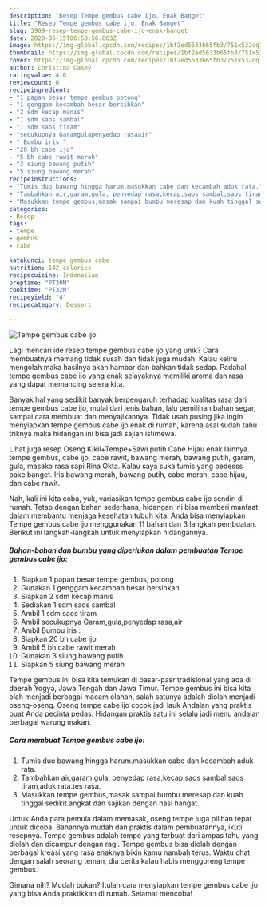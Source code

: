 ```yaml
---
description: "Resep Tempe gembus cabe ijo, Enak Banget"
title: "Resep Tempe gembus cabe ijo, Enak Banget"
slug: 3909-resep-tempe-gembus-cabe-ijo-enak-banget
date: 2020-06-15T06:50:56.863Z
image: https://img-global.cpcdn.com/recipes/1bf2ed5633b65fb3/751x532cq70/tempe-gembus-cabe-ijo-foto-resep-utama.jpg
thumbnail: https://img-global.cpcdn.com/recipes/1bf2ed5633b65fb3/751x532cq70/tempe-gembus-cabe-ijo-foto-resep-utama.jpg
cover: https://img-global.cpcdn.com/recipes/1bf2ed5633b65fb3/751x532cq70/tempe-gembus-cabe-ijo-foto-resep-utama.jpg
author: Christina Casey
ratingvalue: 4.6
reviewcount: 6
recipeingredient:
- "1 papan besar tempe gembus potong"
- "1 genggam kecambah besar bersihkan"
- "2 sdm kecap manis"
- "1 sdm saos sambal"
- "1 sdm saos tiram"
- "secukupnya Garamgulapenyedap rasaair"
- " Bumbu iris "
- "20 bh cabe ijo"
- "5 bh cabe rawit merah"
- "3 siung bawang putih"
- "5 siung bawang merah"
recipeinstructions:
- "Tumis duo bawang hingga harum.masukkan cabe dan kecambah aduk rata."
- "Tambahkan air,garam,gula, penyedap rasa,kecap,saos sambal,saos tiram,aduk rata.tes rasa."
- "Masukkan tempe gembus,masak sampai bumbu meresap dan kuah tinggal sedikit.angkat dan sajikan dengan nasi hangat."
categories:
- Resep
tags:
- tempe
- gembus
- cabe

katakunci: tempe gembus cabe 
nutrition: 142 calories
recipecuisine: Indonesian
preptime: "PT30M"
cooktime: "PT32M"
recipeyield: "4"
recipecategory: Dessert

---
```



![Tempe gembus cabe ijo](https://img-global.cpcdn.com/recipes/1bf2ed5633b65fb3/751x532cq70/tempe-gembus-cabe-ijo-foto-resep-utama.jpg)

Lagi mencari ide resep tempe gembus cabe ijo yang unik? Cara membuatnya memang tidak susah dan tidak juga mudah. Kalau keliru mengolah maka hasilnya akan hambar dan bahkan tidak sedap. Padahal tempe gembus cabe ijo yang enak selayaknya memiliki aroma dan rasa yang dapat memancing selera kita.

Banyak hal yang sedikit banyak berpengaruh terhadap kualitas rasa dari tempe gembus cabe ijo, mulai dari jenis bahan, lalu pemilihan bahan segar, sampai cara membuat dan menyajikannya. Tidak usah pusing jika ingin menyiapkan tempe gembus cabe ijo enak di rumah, karena asal sudah tahu triknya maka hidangan ini bisa jadi sajian istimewa.

Lihat juga resep Oseng Kikil+Tempe+Sawi putih Cabe Hijau enak lainnya. tempe gembus, cabe ijo, cabe rawit, bawang merah, bawang putih, garam, gula, masako rasa sapi Rina Okta. Kalau saya suka tumis yang pedesss pake banget. Iris bawang merah, bawang putih, cabe merah, cabe hijau, dan cabe rawit.


Nah, kali ini kita coba, yuk, variasikan tempe gembus cabe ijo sendiri di rumah. Tetap dengan bahan sederhana, hidangan ini bisa memberi manfaat dalam membantu menjaga kesehatan tubuh kita. Anda bisa menyiapkan Tempe gembus cabe ijo menggunakan 11 bahan dan 3 langkah pembuatan. Berikut ini langkah-langkah untuk menyiapkan hidangannya.

<!--inarticleads1-->

##### Bahan-bahan dan bumbu yang diperlukan dalam pembuatan Tempe gembus cabe ijo:

1. Siapkan 1 papan besar tempe gembus, potong
1. Gunakan 1 genggam kecambah besar bersihkan
1. Siapkan 2 sdm kecap manis
1. Sediakan 1 sdm saos sambal
1. Ambil 1 sdm saos tiram
1. Ambil secukupnya Garam,gula,penyedap rasa,air
1. Ambil  Bumbu iris :
1. Siapkan 20 bh cabe ijo
1. Ambil 5 bh cabe rawit merah
1. Gunakan 3 siung bawang putih
1. Siapkan 5 siung bawang merah


Tempe gembus ini bisa kita temukan di pasar-pasr tradisional yang ada di daerah Yogya, Jawa Tengah dan Jawa Timur. Tempe gembus ini bisa kita olah menjadi berbagai macam olahan, salah satunya adalah diolah menjadi oseng-oseng. Oseng tempe cabe ijo cocok jadi lauk Andalan yang praktis buat Anda pecinta pedas. Hidangan praktis satu ini selalu jadi menu andalan berbagai warung makan. 

<!--inarticleads2-->

##### Cara membuat Tempe gembus cabe ijo:

1. Tumis duo bawang hingga harum.masukkan cabe dan kecambah aduk rata.
1. Tambahkan air,garam,gula, penyedap rasa,kecap,saos sambal,saos tiram,aduk rata.tes rasa.
1. Masukkan tempe gembus,masak sampai bumbu meresap dan kuah tinggal sedikit.angkat dan sajikan dengan nasi hangat.


Untuk Anda para pemula dalam memasak, oseng tempe juga pilihan tepat untuk dicoba. Bahannya mudah dan praktis dalam pembuatannya, ikuti resepnya. Tempe gembus adalah tempe yang terbuat dari ampas tahu yang diolah dan dicampur dengan ragi. Tempe gembus bisa diolah dengan berbagai kreasi yang rasa enaknya bikin kamu nambah terus. Waktu chat dengan salah seorang teman, dia cerita kalau habis menggoreng tempe gembus. 

Gimana nih? Mudah bukan? Itulah cara menyiapkan tempe gembus cabe ijo yang bisa Anda praktikkan di rumah. Selamat mencoba!
